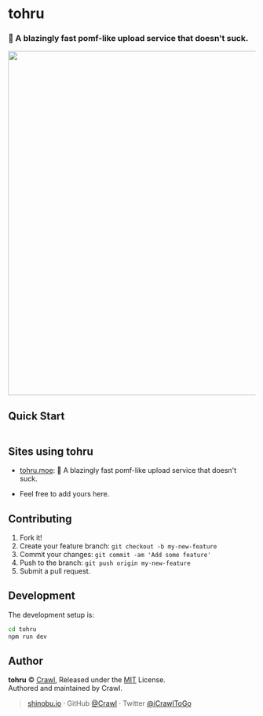 # tohru

### 🚅 A blazingly fast pomf-like upload service that doesn't suck.

<p align="center">
	<img src="http://i.imgur.com/j460cR0.jpg" width="700" />
</p>

## Quick Start

```bash

```

## Sites using tohru

- [tohru.moe](): 🚀 A blazingly fast pomf-like upload service that doesn't suck.

- Feel free to add yours here.

## Contributing

1. Fork it!
2. Create your feature branch: `git checkout -b my-new-feature`
3. Commit your changes: `git commit -am 'Add some feature'`
4. Push to the branch: `git push origin my-new-feature`
5. Submit a pull request.

## Development

The development setup is:

```bash
cd tohru
npm run dev
```


## Author

**tohru** © [Crawl](https://github.com/iCrawl), Released under the [MIT](https://egoist.mit-license.org/) License.<br>
Authored and maintained by Crawl.

> [shinobu.io](https://shinobu.io) · GitHub [@Crawl](https://github.com/iCrawl) · Twitter [@iCrawlToGo](https://twitter.com/iCrawlToGo)